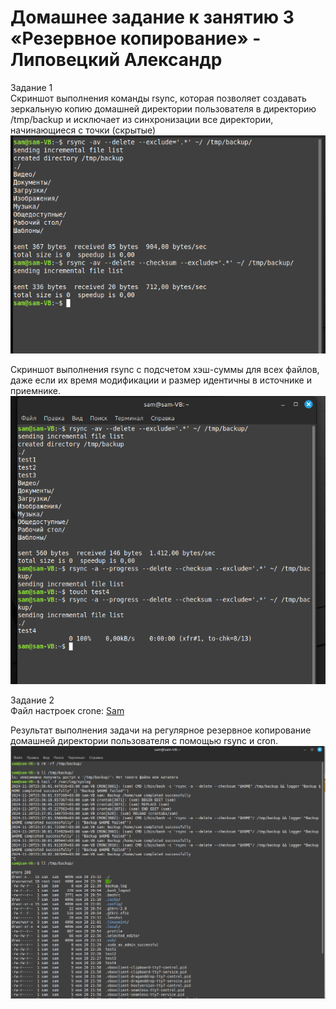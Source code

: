 # Домашнее задание к занятию 3 «Резервное копирование» - Липовецкий Александр  

Задание 1  
Скриншот выполнения команды rsync, которая позволяет создавать зеркальную копию домашней директории пользователя в директорию /tmp/backup и исключает из синхронизации все директории, начинающиеся с точки (скрытые)  
![Скриншот1](https://github.com/AleksandrLipovetskiy/rsync/blob/main/2024-11-20_22-22-59.png)  

Скриншот выполнения rsync с подсчетом хэш-суммы для всех файлов, даже если их время модификации и размер идентичны в источнике и приемнике.  
![Скриншот2](https://github.com/AleksandrLipovetskiy/rsync/blob/main/2024-11-20_22-28-24.png)  

Задание 2  
Файл настроек crone:
[Sam](https://github.com/AleksandrLipovetskiy/rsync/blob/main/sam)  

Результат выполнения задачи на регулярное резервное копирование домашней директории пользователя с помощью rsync и cron.  
![Скриншот3](https://github.com/AleksandrLipovetskiy/rsync/blob/main/2024-11-20_23-40-35.png)  
